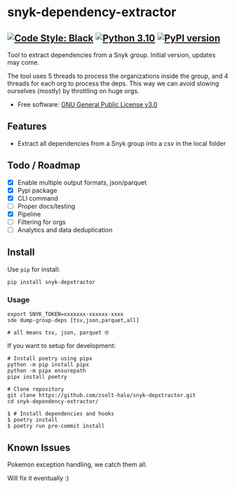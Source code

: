 # snyk-dependency-extractor
[![Code Style: Black](https://img.shields.io/badge/code%20style-black-000000.svg)](https://github.com/psf/black)
[![Python 3.10](https://img.shields.io/badge/python-3.10-blue.svg)](https://www.python.org/downloads/release/python-3100/)
[![PyPI version](https://badge.fury.io/py/snyk-depxtractor.svg)](https://badge.fury.io/py/snyk-depxtractor)
---
Tool to extract dependencies from a Snyk group. Initial version, updates may come.

The tool uses 5 threads to process the organizations inside the group, and 4 threads for each org to process the deps. This way we can avoid slowing ourselves (mostly) by throttling on huge orgs.

-   Free software: [GNU General Public License
    v3.0](https://github.com/zsolt-halo/snyk-depxtractor/blob/master/LICENSE)
<!-- -   Documentation: <https://snyk-dependency-extractor.readthedocs.io>. -->

## Features

- Extract all dependencies from a Snyk group into a csv in the local folder

## Todo / Roadmap
- [x] Enable multiple output formats, json/parquet
- [x] Pypi package
- [X] CLI command
- [ ] Proper docs/testing
- [X] Pipeline
- [ ] Filtering for orgs
- [ ] Analytics and data deduplication

## Install

Use `pip` for install:

``` console
pip install snyk-depxtractor
```

### Usage
```console
export SNYK_TOKEN=xxxxxxx-xxxxxx-xxxx
sde dump-group-deps [tsv,json,parquet,all]

# all means tsv, json, parquet 🤓
```

If you want to setup for development:

``` console
# Install poetry using pipx
python -m pip install pipx
python -m pipx ensurepath
pipx install poetry

# Clone repository
git clone https://github.com/zsolt-halo/snyk-depxtractor.git
cd snyk-dependency-extractor/

$ # Install dependencies and hooks
$ poetry install
$ poetry run pre-commit install
```

## Known Issues
Pokemon exception handling, we catch them all.

Will fix it eventually :)
